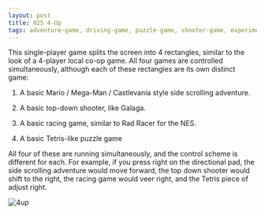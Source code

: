 ```yaml
---
layout: post
title: 025 4-Up
tags: adventure-game, driving-game, puzzle-game, shooter-game, experimental-game
---
```

This single-player game splits the screen into 4 rectangles, similar to the look of a 4-player local co-op game.  All four games are controlled simultaneously, although each of these rectangles are its own distinct game:

1) A basic Mario / Mega-Man / Castlevania style side scrolling adventure.

2) A basic top-down shooter, like Galaga.

3) A basic racing game, similar to Rad Racer for the NES.

4) A basic Tetris-like puzzle game

All four of these are running simultaneously, and the control scheme is different for each.  For example, if you press right on the directional pad, the side scrolling adventure would move forward, the top down shooter would shift to the right, the racing game would veer right, and the Tetris piece of adjust right.

![4up](media/images/025_4-Up.jpg "4-Up")